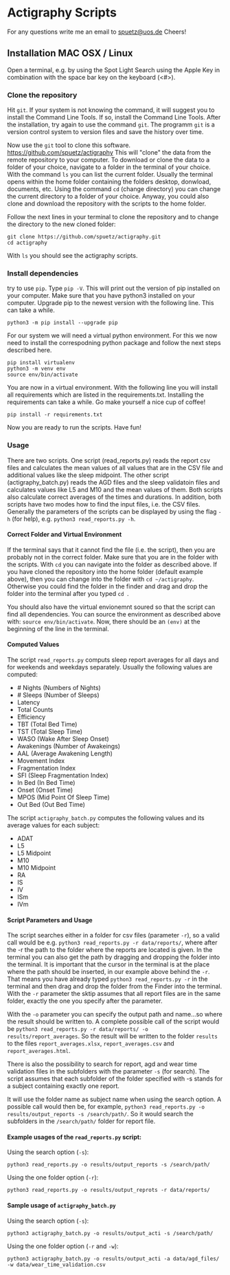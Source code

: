 
# Actigraphy Scripts

For any questions write me an email to spuetz@uos.de Cheers!

## Installation MAC OSX / Linux

Open a terminal, e.g. by using the Spot Light Search using the Apple Key in combination with the space bar key on the keyboard (<#><space>).

### Clone the repository

Hit `git`. If your system is not knowing the command, it will suggest you to install the Command Line Tools. If so, install the Command Line Tools.
After the installation, try again to use the command `git`.
The programm `git` is a version control system to version files and save the history over time.

Now use the `git` tool to clone this software. https://github.com/spuetz/actigraphy
This will "clone" the data from the remote repository to your computer.
To download or clone the data to a folder of your choice, navigate to a folder in the terminal of your choice.
With the command `ls`  you can list the current folder. Usually the terminal opens within the home folder containing the folders desktop, donwload, documents, etc.
Using the command `cd` (change directory) you can change the current directory to a folder of your choice.
Anyway, you could also clone and download the repository with the scripts to the home folder.

Follow the next lines in your terminal to clone the repository and to change the directory to the new cloned folder:
 
```
git clone https://github.com/spuetz/actigraphy.git
cd actigraphy
```

With `ls` you should see the actigraphy scripts.

### Install dependencies

try to use `pip`. Type `pip -V`. This will print out the version of pip installed on your computer. Make sure that you have python3 installed on your computer.
Upgrade pip to the newest version with the following line. This can take a while.
```
python3 -m pip install --upgrade pip
```

For our system we will need a virtual python environment. For this we now need to install the correspodning python package and follow the next steps described here.

```
pip install virtualenv
python3 -m venv env
source env/bin/activate
```

You are now in a virtual environment. With the following line you will install all requirements which are listed in the requirements.txt. Installing the requirements can take a while. Go make yourself a nice cup of coffee!

```
pip install -r requirements.txt
```

Now you are ready to run the scripts. Have fun!

### Usage

There are two scripts. One script (read_reports.py) reads the report csv files and calculates the mean values of all values that are in the CSV file and additional values like the sleep midpoint.
The other script (actigraphy_batch.py) reads the AGD files and the sleep validatoin files and calculates values like L5 and M10 and the mean values of them. Both scripts also calculate correct averages of the times and durations.
In addition, both scripts have two modes how to find the input files, i.e. the CSV files.
Generally the parameters of the scripts can be displayed by using the flag `-h` (for help), e.g. `python3 read_reports.py -h`.

#### Correct Folder and Virtual Environment
If the terminal says that it cannot find the file (i.e. the script), then you are probably not in the correct folder. Make sure that you are in the folder with the scripts. 
With `cd` you can navigate into the folder as described above. If you have cloned the repository into the home folder (default example above), then you can change into the folder with `cd ~/actigraphy`. Otherwise you could find the folder in the finder and drag and drop the folder into the terminal after you typed `cd `.

You should also have the virtual envionemnt soured so that the script can find all dependencies. You can source the environment as described above with: `source env/bin/activate`.
Now, there should be an `(env)` at the beginning of the line in the terminal.


#### Computed Values

The script `read_reports.py` computs sleep report averages for all days and for weekends and weekdays separately.
Usually the following values are computed:
 - \# Nights (Numbers of Nights)
 - \# Sleeps (Number of Sleeps)
 - Latency
 - Total Counts
 - Efficiency
 - TBT (Total Bed Time)
 - TST (Total Sleep Time)
 - WASO (Wake After Sleep Onset)
 - Awakenings (Number of Awakeings)
 - AAL (Average Awakening Length)
 - Movement Index
 - Fragmentation Index
 - SFI (Sleep Fragmentation Index)
 - In Bed (In Bed Time)
 - Onset (Onset Time)
 - MPOS (Mid Point Of Sleep Time)
 - Out Bed (Out Bed Time)

The script `actigraphy_batch.py` computes the following values and its average values for each subject: 
- ADAT
- L5
- L5 Midpoint
- M10
- M10 Midpoint
- RA
- IS
- IV
- ISm
- IVm

#### Script Parameters and Usage

The script searches either in a folder for csv files (parameter `-r`), so a valid call would be e.g. `python3 read_reports.py -r data/reports/`, where after the -r the path to the folder where the reports are located is given.
In the terminal you can also get the path by dragging and dropping the folder into the terminal. It is important that the cursor in the terminal is at the place where the path should be inserted, in our example above behind the `-r`.
That means you have already typed `python3 read_reports.py -r` in the terminal and then drag and drop the folder from the Finder into the terminal.
With the `-r` parameter the sktip assumes that all report files are in the same folder, exactly the one you specify after the parameter.


With the `-o` parameter you can specify the output path and name...so where the result should be written to. 
A complete possible call of the script would be `python3 read_reports.py -r data/reports/ -o results/report_averages`.
So the result will be written to the folder `results` to the files `report_averages.xlsx`, `report_averages.csv` and `report_averages.html`.


There is also the possibility to search for report, agd and wear time validation files in the subfolders with the parameter `-s` (for search).
The script assumes that each subfolder of the folder specified with -s stands for a subject containing exactly one report.

It will use the folder name as subject name when using the search option.
A possible call would then be, for example, `python3 read_reports.py -o results/output_reports -s /search/path/`.
So it would search the subfolders in the `/search/path/` folder for report file.



#### Example usages of the `read_reports.py` script:

Using the search option (`-s`):
```
python3 read_reports.py -o results/output_reports -s /search/path/ 
```

Using the one folder option (`-r`):
```
python3 read_reports.py -o results/output_reprots -r data/reports/

```

#### Sample usage of `actigraphy_batch.py`

Using the search option (`-s`):
```
python3 actigraphy_batch.py -o results/output_acti -s /search/path/ 

```

Using the one folder option (`-r` and `-w`):
```
python3 actigraphy_batch.py -o results/output_acti -a data/agd_files/ -w data/wear_time_validation.csv
```
